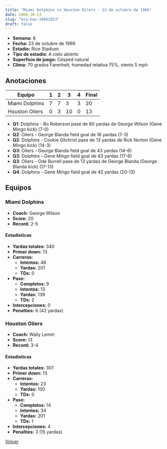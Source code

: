 ```yaml
---
title: "Miami Dolphins vs Houston Oilers - 23 de octubre de 1966"
date: 1966-10-23
slug: "mia-hou-19661023"
draft: false
---
```


- **Semana:** 8
- **Fecha:** 23 de octubre de 1966
- **Estadio:** Rice Stadium
- **Tipo de estadio:** A cielo abierto
- **Superficie de juego:** Césped natural
- **Clima:** 70 grados Farenheit, humedad relativa 75%, viento 5 mph





## Anotaciones
| Equipo | 1 | 2 | 3 | 4 | Final |
|--------|---|---|---|---|-------|
| Miami Dolphins  | 7 | 7 | 3 | 3  | 20 |
| Houston Oilers  | 0 | 3 | 10 | 0  | 13 |
- **Q1**: Dolphins - Bo Roberson pase de 80 yardas de George Wilson (Gene Mingo kick) (7-0)
- **Q2**: Oilers - George Blanda field goal de 16 yardas (7-3)
- **Q2**: Dolphins - Cookie Gilchrist pase de 13 yardas de Rick Norton (Gene Mingo kick) (14-3)
- **Q3**: Oilers - George Blanda field goal de 43 yardas (14-6)
- **Q3**: Dolphins - Gene Mingo field goal de 43 yardas (17-6)
- **Q3**: Oilers - Ode Burrell pase de 13 yardas de George Blanda (George Blanda kick) (17-13)
- **Q4**: Dolphins - Gene Mingo field goal de 42 yardas (20-13)


## Equipos


### Miami Dolphins
* **Coach:** George Wilson
* **Score:** 20
* **Record:** 2-5
#### Estadísticas
* **Yardas totales:** 340
* **Primer down:** 13
* **Carreras:**
  * **Intentos:** 48
  * **Yardas:** 201
  * **TDs:** 0
* **Pase:**
  * **Completos:** 9
  * **Intentos:** 13
  * **Yardas:** 139
  * **TDs:** 2
* **Intercepciones:** 0
* **Penalties:** 6 (42 yardas)

### Houston Oilers
* **Coach:** Wally Lemm
* **Score:** 13
* **Record:** 3-4
#### Estadísticas
* **Yardas totales:** 301
* **Primer down:** 13
* **Carreras:**
  * **Intentos:** 23
  * **Yardas:** 100
  * **TDs:** 0
* **Pase:**
  * **Completos:** 14
  * **Intentos:** 34
  * **Yardas:** 201
  * **TDs:** 1
* **Intercepciones:** 4
* **Penalties:** 3 (15 yardas)


[Volver](/historia/1966)
